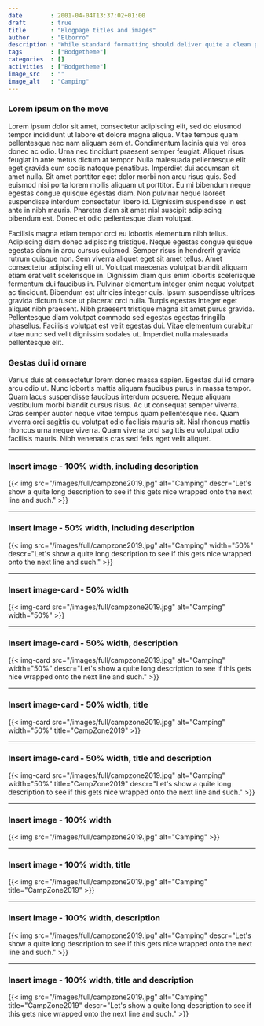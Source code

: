 ```yaml
---
date        : 2001-04-04T13:37:02+01:00
draft       : true
title       : "Blogpage titles and images"
author      : "Elborro"
description : "While standard formatting should deliver quite a clean page, someone might want to add additional formatting or images at a later stage."
tags        : ["Bodgetheme"]
categories  : []
activities  : ["Bodgetheme"]
image_src   : ""
image_alt   : "Camping"
---
```


### Lorem ipsum on the move

Lorem ipsum dolor sit amet, consectetur adipiscing elit, sed do eiusmod tempor incididunt ut labore et dolore magna aliqua. Vitae tempus quam pellentesque nec nam aliquam sem et. Condimentum lacinia quis vel eros donec ac odio. Urna nec tincidunt praesent semper feugiat. Aliquet risus feugiat in ante metus dictum at tempor. Nulla malesuada pellentesque elit eget gravida cum sociis natoque penatibus. Imperdiet dui accumsan sit amet nulla. Sit amet porttitor eget dolor morbi non arcu risus quis. Sed euismod nisi porta lorem mollis aliquam ut porttitor. Eu mi bibendum neque egestas congue quisque egestas diam. Non pulvinar neque laoreet suspendisse interdum consectetur libero id. Dignissim suspendisse in est ante in nibh mauris. Pharetra diam sit amet nisl suscipit adipiscing bibendum est. Donec et odio pellentesque diam volutpat.

Facilisis magna etiam tempor orci eu lobortis elementum nibh tellus. Adipiscing diam donec adipiscing tristique. Neque egestas congue quisque egestas diam in arcu cursus euismod. Semper risus in hendrerit gravida rutrum quisque non. Sem viverra aliquet eget sit amet tellus. Amet consectetur adipiscing elit ut. Volutpat maecenas volutpat blandit aliquam etiam erat velit scelerisque in. Dignissim diam quis enim lobortis scelerisque fermentum dui faucibus in. Pulvinar elementum integer enim neque volutpat ac tincidunt. Bibendum est ultricies integer quis. Ipsum suspendisse ultrices gravida dictum fusce ut placerat orci nulla. Turpis egestas integer eget aliquet nibh praesent. Nibh praesent tristique magna sit amet purus gravida. Pellentesque diam volutpat commodo sed egestas egestas fringilla phasellus. Facilisis volutpat est velit egestas dui. Vitae elementum curabitur vitae nunc sed velit dignissim sodales ut. Imperdiet nulla malesuada pellentesque elit.

### Gestas dui id ornare

Varius duis at consectetur lorem donec massa sapien. Egestas dui id ornare arcu odio ut. Nunc lobortis mattis aliquam faucibus purus in massa tempor. Quam lacus suspendisse faucibus interdum posuere. Neque aliquam vestibulum morbi blandit cursus risus. Ac ut consequat semper viverra. Cras semper auctor neque vitae tempus quam pellentesque nec. Quam viverra orci sagittis eu volutpat odio facilisis mauris sit. Nisl rhoncus mattis rhoncus urna neque viverra. Quam viverra orci sagittis eu volutpat odio facilisis mauris. Nibh venenatis cras sed felis eget velit aliquet.

----

### Insert image - 100% width, including description

{{< img src="/images/full/campzone2019.jpg" alt="Camping" descr="Let's show a quite long description to see if this gets nice wrapped onto the next line and such." >}}

----

### Insert image - 50% width, including description

{{< img src="/images/full/campzone2019.jpg" alt="Camping" width="50%" descr="Let's show a quite long description to see if this gets nice wrapped onto the next line and such." >}}

----

### Insert image-card - 50% width

{{< img-card src="/images/full/campzone2019.jpg" alt="Camping" width="50%" >}}

----

### Insert image-card - 50% width, description

{{< img-card src="/images/full/campzone2019.jpg" alt="Camping" width="50%" descr="Let's show a quite long description to see if this gets nice wrapped onto the next line and such." >}}

----

### Insert image-card - 50% width, title

{{< img-card src="/images/full/campzone2019.jpg" alt="Camping" width="50%" title="CampZone2019" >}}

----

### Insert image-card - 50% width, title and description

{{< img-card src="/images/full/campzone2019.jpg" alt="Camping" width="50%" title="CampZone2019" descr="Let's show a quite long description to see if this gets nice wrapped onto the next line and such." >}}

----

### Insert image - 100% width

{{< img src="/images/full/campzone2019.jpg" alt="Camping" >}}

----

### Insert image - 100% width, title

{{< img src="/images/full/campzone2019.jpg" alt="Camping" title="CampZone2019" >}}

----

### Insert image - 100% width, description

{{< img src="/images/full/campzone2019.jpg" alt="Camping" descr="Let's show a quite long description to see if this gets nice wrapped onto the next line and such." >}}

----

### Insert image - 100% width, title and description

{{< img src="/images/full/campzone2019.jpg" alt="Camping" title="CampZone2019" descr="Let's show a quite long description to see if this gets nice wrapped onto the next line and such." >}}
